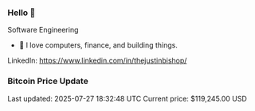 ### Hello 🤙  

Software Engineering

- 🔭 I love computers, finance, and building things.
  
LinkedIn: https://www.linkedin.com/in/thejustinbishop/  



































































































































































































































































































































































































































































































































































































































































































































































































































































































### Bitcoin Price Update
Last updated: 2025-07-27 18:32:48 UTC
Current price: $119,245.00 USD
